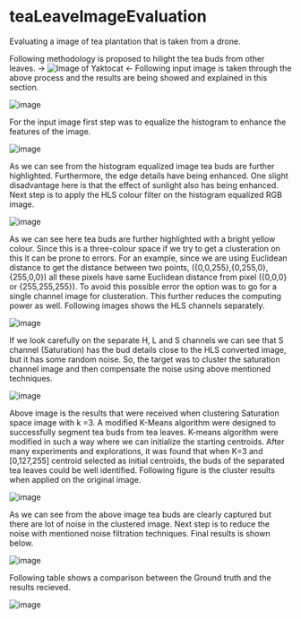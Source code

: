 # teaLeaveImageEvaluation
 Evaluating a image of tea plantation that is taken from a drone.
 
 Following methodology is proposed to hilight the tea buds from other leaves.
-> ![Image of Yaktocat](https://user-images.githubusercontent.com/25722196/69854725-cf04da80-12af-11ea-8b1b-8d27862a0bbd.png) <-
Following input image is taken through the above process and the results are being showed and explained in this section.

![image](https://user-images.githubusercontent.com/25722196/69854815-0a070e00-12b0-11ea-92ae-891dea871d97.png)

For the input image first step was to equalize the histogram to enhance the features of the image.

![image](https://user-images.githubusercontent.com/25722196/69854836-19865700-12b0-11ea-8d41-5e58ac8ce8ee.png)

As we can see from the histogram equalized image tea buds are further highlighted. Furthermore, the edge details have being enhanced. One slight disadvantage here is that the effect of sunlight also has being enhanced. 
Next step is to apply the HLS colour filter on the histogram equalized RGB image.

![image](https://user-images.githubusercontent.com/25722196/69854913-53575d80-12b0-11ea-8cd9-cffb40aef857.png)

As we can see here tea buds are further highlighted with a bright yellow colour. Since this is a three-colour space if we try to get a clusteration on this it can be prone to errors. For an example, since we are using Euclidean distance to get the distance between two points, ({0,0,255},{0,255,0},{255,0,0}) all these pixels have same Euclidean distance from pixel ({0,0,0} or {255,255,255}). To avoid this possible error the option was to go for a single channel image for clusteration. This further reduces the computing power as well. Following images shows the HLS channels separately. 

![image](https://user-images.githubusercontent.com/25722196/69855044-9dd8da00-12b0-11ea-900d-beed69444a08.png)

If we look carefully on the separate H, L and S channels we can see that S channel (Saturation) has the bud details close to the HLS converted image, but it has some random noise. So, the target was to cluster the saturation channel image and then compensate the noise using above mentioned techniques. 

![image](https://user-images.githubusercontent.com/25722196/69855075-b648f480-12b0-11ea-9b00-0596351a6de5.png)

Above image is the results that were received when clustering Saturation space image with k =3. A modified K-Means algorithm were designed to successfully segment tea buds from tea leaves. K-means algorithm were modified in such a way where we can initialize the starting centroids.  After many experiments and explorations, it was found that when K=3 and [0,127,255] centroid selected as initial centroids, the buds of the separated tea leaves could be well identified.
Following figure is the cluster results when applied on the original image. 

![image](https://user-images.githubusercontent.com/25722196/69855130-ceb90f00-12b0-11ea-9bf8-c7824056eddf.png)

As we can see from the above image tea buds are clearly captured but there are lot of noise in the clustered image.  Next step is to reduce the noise with mentioned noise filtration techniques. 
Final results is shown below.

![image](https://user-images.githubusercontent.com/25722196/69855195-f7d99f80-12b0-11ea-88d9-c8f461081546.png)

Following table shows a comparison between the Ground truth and the results recieved.

![image](https://user-images.githubusercontent.com/25722196/69855291-3707f080-12b1-11ea-8783-c587416879ac.png)

